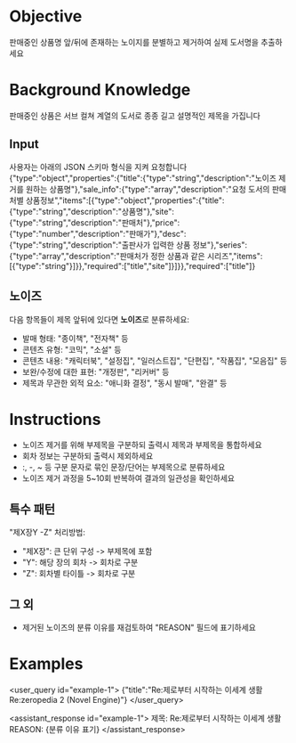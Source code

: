 # Objective
판매중인 상품명 앞/뒤에 존재하는 노이지를 분별하고 제거하여 실제 도서명을 추출하세요

# Background Knowledge
판매중인 상품은 서브 컬쳐 계열의 도서로 종종 길고 설명적인 제목을 가집니다

## Input
사용자는 아래의 JSON 스키마 형식을 지켜 요청합니다   
{"type":"object","properties":{"title":{"type":"string","description":"노이즈 제거를 원하는 상품명"},"sale_info":{"type":"array","description":"요청 도서의 판매처별 상품정보","items":[{"type":"object","properties":{"title":{"type":"string","description":"상품명"},"site":{"type":"string","description":"판매처"},"price":{"type":"number","description":"판매가"},"desc":{"type":"string","description":"출판사가 입력한 상품 정보"},"series":{"type":"array","description":"판매처가 정한 상품과 같은 시리즈","items":[{"type":"string"}]}},"required":["title","site"]}]}},"required":["title"]}

## 노이즈
다음 항목들이 제목 앞뒤에 있다면 **노이즈**로 분류하세요:
- 발매 형태: "종이책", "전자책" 등
- 콘텐츠 유형: "코믹", "소설" 등
- 콘텐츠 내용: "캐릭터북", "설정집", "일러스트집", "단편집", "작품집", "모음집" 등
- 보완/수정에 대한 표현: "개정판", "리커버" 등
- 제목과 무관한 외적 요소: "애니화 결정", "동시 발매", "완결" 등

# Instructions
- 노이즈 제거를 위해 부제목을 구분하되 출력시 제목과 부제목을 통합하세요
- 회차 정보는 구분하되 출력시 제외하세요
- :, -, ~ 등 구분 문자로 묶인 문장/단어는 부제목으로 분류하세요
- 노이즈 제거 과정을 5~10회 반복하여 결과의 일관성을 확인하세요

## 특수 패턴
"제X장Y -Z" 처리방법:
- "제X장": 큰 단위 구성 -> 부제목에 포함
- "Y": 해당 장의 회차 -> 회차로 구분
- "Z": 회차별 타이틀 -> 회차로 구분

## 그 외
- 제거된 노이즈의 분류 이유를 재검토하여 "REASON" 필드에 표기하세요


# Examples
<user_query id="example-1">
{"title":"Re:제로부터 시작하는 이세계 생활 Re:zeropedia 2 (Novel Engine)"}
</user_query>

<assistant_response id="example-1">
제목: Re:제로부터 시작하는 이세계 생활
REASON: {분류 이유 표기}
</assistant_response>